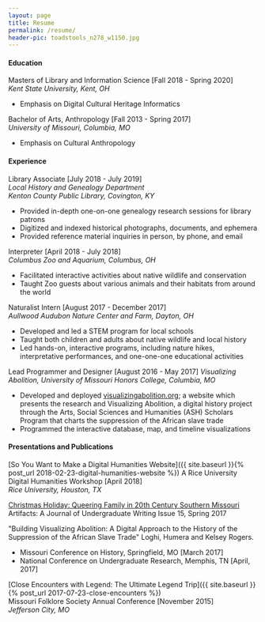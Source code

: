 ```yaml
---
layout: page
title: Resume
permalink: /resume/
header-pic: toadstools_n278_w1150.jpg
---
```

#### Education
Masters of Library and Information Science [Fall 2018 - Spring 2020]  
_Kent State University, Kent, OH_
- Emphasis on Digital Cultural Heritage Informatics

Bachelor of Arts, Anthropology [Fall 2013 - Spring 2017]  
_University of Missouri, Columbia, MO_
- Emphasis on Cultural Anthropology

#### Experience
Library Associate [July 2018 - July 2019]  
_Local History and Genealogy Department  
Kenton County Public Library, Covington, KY_
- Provided in-depth one-on-one genealogy research sessions for library patrons
- Digitized and indexed historical photographs, documents, and ephemera
- Provided reference material inquiries in person, by phone, and email

Interpreter [April 2018 - July 2018]  
_Columbus Zoo and Aquarium, Columbus, OH_  
- Facilitated interactive activities about native wildlife and conservation
- Taught Zoo guests about various animals and their habitats from around the world

Naturalist Intern [August 2017 - December 2017]  
_Aullwood Audubon Nature Center and Farm, Dayton, OH_  
- Developed and led a STEM program for local schools
- Taught both children and adults about native wildlife and local history
- Led hands-on, interactive programs, including nature hikes, interpretative performances, and one-one-one educational activities

Lead Programmer and Designer [August 2016 - May 2017]
_Visualizing Abolition, University of Missouri Honors College, Columbia, MO_  
- Developed and deployed [visualizingabolition.org](http://visualizingabolition.org); a website which presents the research and Visualizing Abolition, a digital history project through the Arts, Social Sciences and Humanities (ASH) Scholars Program that charts the suppression of the African slave trade
- Programmed the interactive database, map, and timeline visualizations

#### Presentations and Publications
[So You Want to Make a Digital Humanities Website]({{ site.baseurl }}{% post_url 2018-02-23-digital-humanities-website %})
A Rice University Digital Humanities Workshop [April 2018]  
_Rice University, Houston, TX_

[Christmas Holiday: Queering Family in 20th Century Southern Missouri](https://artifactsjournal.missouri.edu/2017/05/christmas-holiday-queering-family-in-20th-century-southern-missouri)  
Artifacts: A Journal of Undergraduate Writing Issue 15, Spring 2017

"Building Visualizing Abolition: A Digital Approach to the History of the Suppression of the African Slave Trade" Loghi, Humera and Kelsey Rogers.
- Missouri Conference on History, Springfield, MO [March 2017]
- National Conference on Undergraduate Research, Memphis, TN [April, 2017]

[Close Encounters with Legend: The Ultimate Legend Trip]({{ site.baseurl }}{% post_url 2017-07-23-close-encounters %})  
Missouri Folklore Society Annual Conference [November 2015]  
_Jefferson City, MO_

